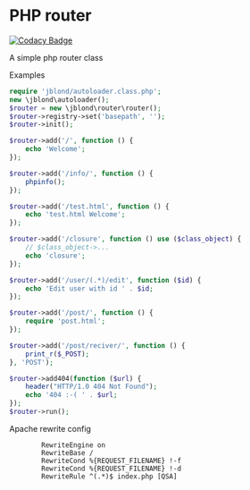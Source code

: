 PHP router
======================

[![Codacy Badge](https://api.codacy.com/project/badge/Grade/a89005f98a484c2db2baa832c5bd573b)](https://www.codacy.com/app/leet31337/php-router?utm_source=github.com&utm_medium=referral&utm_content=JBlond/php-router&utm_campaign=badger)

A simple php router class

Examples

```PHP
require 'jblond/autoloader.class.php';
new \jblond\autoloader();
$router = new \jblond\router\router();
$router->registry->set('basepath', '');
$router->init();

$router->add('/', function () {
    echo 'Welcome';
});

$router->add('/info/', function () {
    phpinfo();
});

$router->add('/test.html', function () {
    echo 'test.html Welcome';
});

$router->add('/closure', function () use ($class_object) {
    // $class_object->...
    echo 'closure';
});

$router->add('/user/(.*)/edit', function ($id) {
    echo 'Edit user with id ' . $id;
});

$router->add('/post/', function () {
    require 'post.html';
});

$router->add('/post/reciver/', function () {
    print_r($_POST);
}, 'POST');

$router->add404(function ($url) {
    header("HTTP/1.0 404 Not Found");
    echo '404 :-( ' . $url;
});
$router->run();
```

Apache rewrite config

```
		RewriteEngine on
		RewriteBase /
		RewriteCond %{REQUEST_FILENAME} !-f
		RewriteCond %{REQUEST_FILENAME} !-d
		RewriteRule ^(.*)$ index.php [QSA]
```